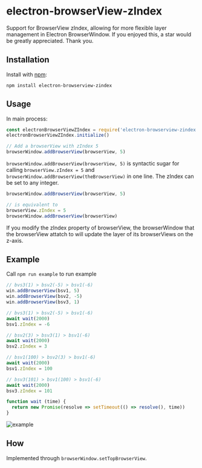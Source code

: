 # electron-browserView-zIndex
Support for BrowserView zIndex, allowing for more flexible layer management in Electron BrowserWindow. If you enjoyed this, a star would be greatly appreciated. Thank you.

## Installation

Install with [npm](https://www.npmjs.com/package/electron-browserview-zindex):

```
npm install electron-browserview-zindex
```

## Usage

In main process:

```javascript
const electronBrowserViewZIndex = require('electron-browserview-zindex')
electronBrowserViewZIndex.initialize()

// Add a browserView with zIndex 5
browserWindow.addBrowserView(browserView, 5)
```



```browserWindow.addBrowserView(browserView, 5)``` is syntactic sugar for calling ```browserView.zIndex = 5``` and ```browserWindow.addBrowserView(theBrowserView)``` in one line.  The  zIndex can be set to any integer.

```javascript
browserWindow.addBrowserView(browserView, 5)

// is equivalent to
browserView.zIndex = 5
browserWindow.addBrowserView(browserView)
```

If you modify the zIndex property of browserView, the browserWindow that the browserView  attatch to will update the layer of its browserViews on the z-axis.

## Example

Call ```npm run example``` to run example

```javascript
// bvs3(1) > bsv2(-5) > bsv1(-6)
win.addBrowserView(bsv1, 5)
win.addBrowserView(bsv2, -5)
win.addBrowserView(bsv3, 1)

// bvs3(1) > bsv2(-5) > bsv1(-6)
await wait(2000)
bsv1.zIndex = -6

// bsv2(3) > bsv3(1) > bsv1(-6)
await wait(2000)
bsv2.zIndex = 3

// bsv1(100) > bsv2(3) > bsv1(-6)
await wait(2000)
bsv1.zIndex = 100

// bsv3(101) > bsv1(100) > bsv1(-6)
await wait(2000)
bsv3.zIndex = 101

function wait (time) {
  return new Promise(resolve => setTimeout(() => resolve(), time))
}
```

![example](https://github.com/user-attachments/assets/e9be3b7d-5db0-4281-8504-889484c279f3)

## How

Implemented through ```browserWindow.setTopBrowserView```.
